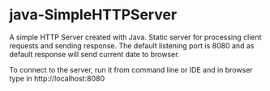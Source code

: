 # java-SimpleHTTPServer
A simple HTTP Server created with Java. Static server for processing client requests and sending response. 
The default listening port is 8080 and as default response will send current date to browser. 

To connect to the server, run it from command line or IDE and in browser type in http://localhost:8080 


